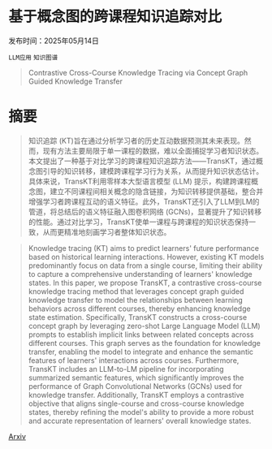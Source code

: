 # 基于概念图的跨课程知识追踪对比

发布时间：2025年05月14日

`LLM应用` `知识图谱`

> Contrastive Cross-Course Knowledge Tracing via Concept Graph Guided Knowledge Transfer

# 摘要

> 知识追踪 (KT)旨在通过分析学习者的历史互动数据预测其未来表现。然而，现有方法主要局限于单一课程的数据，难以全面捕捉学习者知识状态。本文提出了一种基于对比学习的跨课程知识追踪方法——TransKT，通过概念图引导的知识转移，建模跨课程学习行为关系，从而提升知识状态估计。具体来说，TransKT利用零样本大型语言模型 (LLM) 提示，构建跨课程概念图，建立不同课程间相关概念的隐含链接，为知识转移提供基础，整合并增强学习者跨课程互动的语义特征。此外，TransKT还引入了LLM到LM的管道，将总结后的语义特征融入图卷积网络 (GCNs)，显著提升了知识转移的性能。通过对比学习，TransKT使单一课程与跨课程的知识状态保持一致，从而更精准地刻画学习者整体知识状态。

> Knowledge tracing (KT) aims to predict learners' future performance based on historical learning interactions. However, existing KT models predominantly focus on data from a single course, limiting their ability to capture a comprehensive understanding of learners' knowledge states. In this paper, we propose TransKT, a contrastive cross-course knowledge tracing method that leverages concept graph guided knowledge transfer to model the relationships between learning behaviors across different courses, thereby enhancing knowledge state estimation. Specifically, TransKT constructs a cross-course concept graph by leveraging zero-shot Large Language Model (LLM) prompts to establish implicit links between related concepts across different courses. This graph serves as the foundation for knowledge transfer, enabling the model to integrate and enhance the semantic features of learners' interactions across courses. Furthermore, TransKT includes an LLM-to-LM pipeline for incorporating summarized semantic features, which significantly improves the performance of Graph Convolutional Networks (GCNs) used for knowledge transfer. Additionally, TransKT employs a contrastive objective that aligns single-course and cross-course knowledge states, thereby refining the model's ability to provide a more robust and accurate representation of learners' overall knowledge states.

[Arxiv](https://arxiv.org/abs/2505.13489)